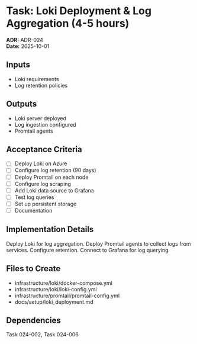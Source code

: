 # Task: Loki Deployment & Log Aggregation (4-5 hours)
**ADR:** ADR-024  
**Date:** 2025-10-01

## Inputs
- Loki requirements
- Log retention policies

## Outputs
- Loki server deployed
- Log ingestion configured
- Promtail agents

## Acceptance Criteria
- [ ] Deploy Loki on Azure
- [ ] Configure log retention (90 days)
- [ ] Deploy Promtail on each node
- [ ] Configure log scraping
- [ ] Add Loki data source to Grafana
- [ ] Test log queries
- [ ] Set up persistent storage
- [ ] Documentation

## Implementation Details
Deploy Loki for log aggregation. Deploy Promtail agents to collect logs from services. Configure retention. Connect to Grafana for log querying.

## Files to Create
- infrastructure/loki/docker-compose.yml
- infrastructure/loki/loki-config.yml
- infrastructure/promtail/promtail-config.yml
- docs/setup/loki_deployment.md

## Dependencies
Task 024-002, Task 024-006